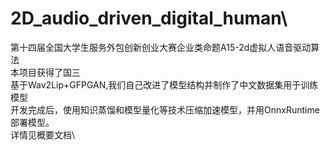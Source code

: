 # 2D_audio_driven_digital_human\
第十四届全国大学生服务外包创新创业大赛企业类命题A15-2d虚拟人语音驱动算法\
本项目获得了国三\
基于Wav2Lip+GFPGAN,我们自己改进了模型结构并制作了中文数据集用于训练模型\
开发完成后，使用知识蒸馏和模型量化等技术压缩加速模型，并用OnnxRuntime部署模型。\
详情见概要文档\
